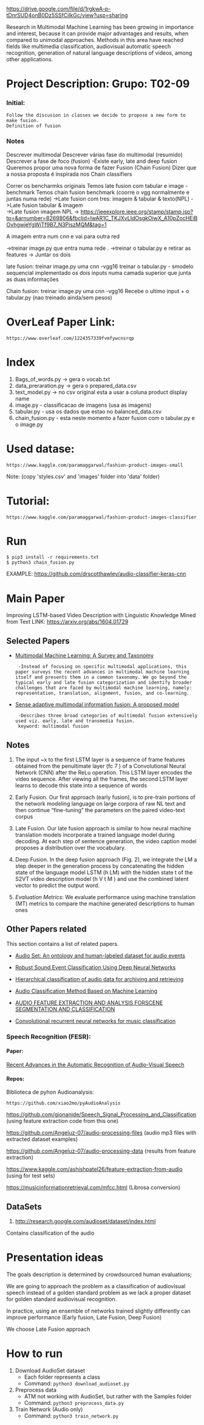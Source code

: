 https://drive.google.com/file/d/1rgkwA-p-tDnrSUD4onB0Dz5SSfCiIkGc/view?usp=sharing

Research in Multimodal Machine Learning has been growing in importance and interest, because it can provide major advantages and results, when compared to unimodal approaches. Methods in this area have reached fields like multimedia classification, audiovisual automatic speech recognition, generation of natural language descriptions of videos, among other applications.


# Project Description: Grupo: T02-09

### Initial:


    Follow the discusion in classes we decide to propose a new form to make fusion.
    Definition of fusion


###  Notes

Descrever multimodal
Descrever várias fase do multimodal (resumido)
Descrever a fase de foco (fusion)
    -Existe early, late and deep fusion
Queremos propor uma nova forma de fazer Fusion (Chain Fusion)
Dizer que a nossa proposta é inspirada nos Chain classifiers

Correr os bencharmks originais
Temos late fusion com tabular e image - benchmark
Temos chain fusion benchmark (coorre o vgg normalmente e juntas numa rede)
->Late fusion com tres: imagem & tabular & texto(NPL)
->Late fusion tabular & imagem  
->Late fusion imagem NPL
->
https://ieeexplore.ieee.org/stamp/stamp.jsp?tp=&arnumber=8269806&fbclid=IwAR1C_TKJXvLIdOsgkOiwX_A10pZocHEiBOvhgwjeYgWiTf9B7_N3PiszMQM&tag=1

A imagem entra num cnn e vai para outra red

->treinar image.py que entra numa rede . 
->treinar o tabular.py e retirar as features
-> Juntar os dois


late fusion:
treinar image.py uma cnn -vgg16
treinar o tabular.py  - smodelo sequencial implementado
os dois inputs  numa camada superior que junta as duas informações


Chain fusion:
treinar image.py uma cnn -vgg16
Recebe o ultimo input + o tabular.py (nao treinado ainda/sem pesos)


# OverLeaf Paper Link:

    https://www.overleaf.com/1224357339fvmfywcnsrqp


# Index

1. Bags_of_words.py -> gera o vocab.txt 
2. data_preraration.py  -> gera o prepared_data.csv
3. text_model.py -> no csv original esta a usar a coluna product display name 
4. image.py - classificacao de imagens (usa as imagens)
5. tabular.py - usa os dados que estao no balanced_data.csv
6. chain_fusion.py - esta neste momento a fazer fusion com o tabular.py e o image.py


# Used datase:

    https://www.kaggle.com/paramaggarwal/fashion-product-images-small 
    
    
Note: (copy 'styles.csv' and 'images' folder into 'data' folder)

# Tutorial: 

    https://www.kaggle.com/paramaggarwal/fashion-product-images-classifier


# Run

    $ pip3 install -r requirements.txt
    $ python3 chain_fusion.py



EXAMPLE: https://github.com/drscotthawley/audio-classifier-keras-cnn




# Main Paper

Improving LSTM-based Video Description with Linguistic Knowledge Mined from Text LINK: https://arxiv.org/abs/1604.01729

## Selected Papers

 - [Multimodal Machine Learning: A Survey and Taxonomy](https://ieeexplore.ieee.org/stamp/stamp.jsp?tp=&arnumber=8269806&fbclid=IwAR1C_TKJXvLIdOsgkOiwX_A10pZocHEiBOvhgwjeYgWiTf9B7_N3PiszMQM&tag=1)

        -Instead of focusing on specific multimodal applications, this paper surveys the recent advances in multimodal machine learning itself and presents them in a common taxonomy. We go beyond the typical early and late fusion categorization and identify broader challenges that are faced by multimodal machine learning, namely: representation, translation, alignment, fusion, and co-learning.

 - [Sense adaptive multimodal information fusion: A proposed model](https://ieeexplore.ieee.org/document/7725004)

        -Describes three broad categories of multimodal fusion extensively used viz. early, late and transmedia fusion.
        keyword: multimodal fusion


## Notes

1. The input ~x to the first LSTM layer is a sequence of frame features obtained from the penultimate layer (fc 7 ) of a Convolutional Neural Network (CNN) after the ReLu operation. This LSTM layer encodes the video sequence.
After viewing all the frames, the second LSTM layer learns to decode this
state into a sequence of words

2. Early Fusion. Our first approach (early fusion), is to pre-train portions of the network modeling language on large corpora of raw NL text and then continue “fine-tuning” the parameters on the paired video-text corpus

3. Late Fusion. Our late fusion approach is similar to how neural machine translation models incorporate a trained language model during decoding. At each step of sentence generation, the video caption model proposes a distribution over the vocabulary.

4. Deep Fusion. In the deep fusion approach (Fig. 2), we integrate the LM a step deeper in the generation process by concatenating the hidden state of the language model LSTM (h LM) with the hidden state t of the S2VT video description model (h V t M ) and use the combined latent vector to predict the output word.

5. _Evaluation Metrics_: We evaluate performance using machine translation (MT) metrics to compare the machine generated descriptions to human ones


## Other Papers related

This section contains a list of related papers.

- [Audio Set: An ontology and human-labeled dataset for audio events](https://ieeexplore.ieee.org/abstract/document/7952261/keywords#keywords)

- [Robust Sound Event Classification Using Deep Neural Networks](https://ieeexplore.ieee.org/document/7003973)

- [Hierarchical classification of audio data for archiving and retrieving](https://ieeexplore.ieee.org/document/757472)

- [Audio Classification Method Based on Machine Learning](https://ieeexplore.ieee.org/document/8047110)

- [AUDIO FEATURE EXTRACTION AND ANALYSIS FORSCENE SEGMENTATION AND CLASSIFICATION](https://static.aminer.org/pdf/PDF/000/290/667/a_video_mosaicking_technique_with_self_scene_segmentation_for_video.pdf)

 - [Convolutional recurrent neural networks for music classification](https://arxiv.org/pdf/1609.04243.pdf)



### Speech Recognition (FESR):

#### Paper:

[Recent Advances in the Automatic Recognition of
Audio-Visual Speech](http://www.ifp.illinois.edu/~ashutosh/papers/IEEE%20AVSR.pdf)

#### Repos:

Biblioteca de pyhon Audioanalysis:

    https://github.com/xiao2mo/pyAudioAnalysis


https://github.com/gionanide/Speech_Signal_Processing_and_Classification (using feature extraction code from this one)

https://github.com/Angeluz-07/audio-processing-files (audio mp3 files with extracted dataset examples)

https://github.com/Angeluz-07/audio-processing-data (results from feature extraction)

https://www.kaggle.com/ashishpatel26/feature-extraction-from-audio  (using for test sets)

https://musicinformationretrieval.com/mfcc.html (Librosa conversion)

## DataSets

1. http://research.google.com/audioset/dataset/index.html

Contains classification of the audio


# Presentation ideas

The goals description is determined by crowdsourced human evaluations;

We are going to approach the problem as a classification of audiovisual speech instead of a golden standard problem as we lack a proper dataset for golden standard audiovisual recognition.

In practice, using an ensemble of networks trained slightly differently can improve performance (Early fusion, Late Fusion, Deep Fusion)

We choose Late Fusion approach
 

# How to run
1. Download AudioSet dataset
    * Each folder represents a class
    * Command: `python3 download_audioset.py`
2. Preprocess data
    * ATM not working with AudioSet, but rather with the Samples folder
    * Command: `python3 preprocess_data.py`
3. Train Network (Audio only)
    * Command: `python3 train_network.py`
